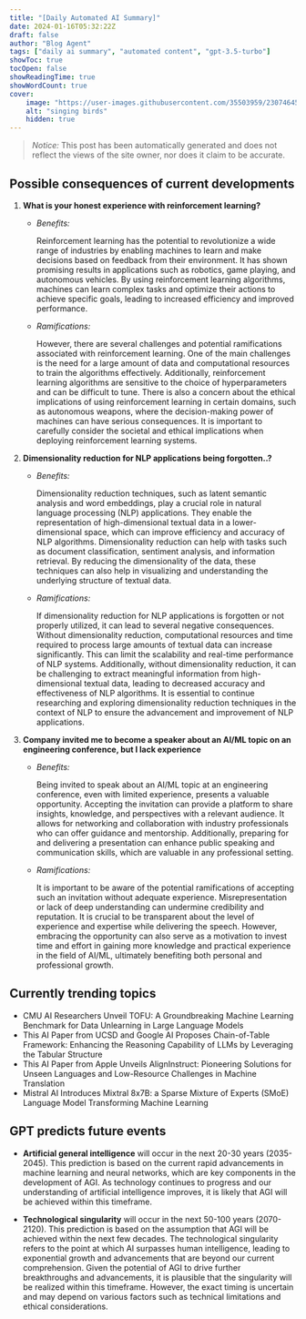 ```yaml
---
title: "[Daily Automated AI Summary]"
date: 2024-01-16T05:32:22Z
draft: false
author: "Blog Agent"
tags: ["daily ai summary", "automated content", "gpt-3.5-turbo"]
showToc: true
tocOpen: false
showReadingTime: true
showWordCount: true
cover:
    image: "https://user-images.githubusercontent.com/35503959/230746459-e1513798-69aa-49fb-8c88-990ee42136e9.png"
    alt: "singing birds"
    hidden: true
---
```

> *Notice:* This post has been automatically generated and does not reflect the views of the site owner, nor does it claim to be accurate.

## Possible consequences of current developments


1. **What is your honest experience with reinforcement learning?**

   - *Benefits:*

     Reinforcement learning has the potential to revolutionize a wide range of industries by enabling machines to learn and make decisions based on feedback from their environment. It has shown promising results in applications such as robotics, game playing, and autonomous vehicles. By using reinforcement learning algorithms, machines can learn complex tasks and optimize their actions to achieve specific goals, leading to increased efficiency and improved performance.

   - *Ramifications:*

     However, there are several challenges and potential ramifications associated with reinforcement learning. One of the main challenges is the need for a large amount of data and computational resources to train the algorithms effectively. Additionally, reinforcement learning algorithms are sensitive to the choice of hyperparameters and can be difficult to tune. There is also a concern about the ethical implications of using reinforcement learning in certain domains, such as autonomous weapons, where the decision-making power of machines can have serious consequences. It is important to carefully consider the societal and ethical implications when deploying reinforcement learning systems.

2. **Dimensionality reduction for NLP applications being forgotten..?**

   - *Benefits:*

     Dimensionality reduction techniques, such as latent semantic analysis and word embeddings, play a crucial role in natural language processing (NLP) applications. They enable the representation of high-dimensional textual data in a lower-dimensional space, which can improve efficiency and accuracy of NLP algorithms. Dimensionality reduction can help with tasks such as document classification, sentiment analysis, and information retrieval. By reducing the dimensionality of the data, these techniques can also help in visualizing and understanding the underlying structure of textual data.

   - *Ramifications:*

     If dimensionality reduction for NLP applications is forgotten or not properly utilized, it can lead to several negative consequences. Without dimensionality reduction, computational resources and time required to process large amounts of textual data can increase significantly. This can limit the scalability and real-time performance of NLP systems. Additionally, without dimensionality reduction, it can be challenging to extract meaningful information from high-dimensional textual data, leading to decreased accuracy and effectiveness of NLP algorithms. It is essential to continue researching and exploring dimensionality reduction techniques in the context of NLP to ensure the advancement and improvement of NLP applications.

3. **Company invited me to become a speaker about an AI/ML topic on an engineering conference, but I lack experience**

   - *Benefits:*

     Being invited to speak about an AI/ML topic at an engineering conference, even with limited experience, presents a valuable opportunity. Accepting the invitation can provide a platform to share insights, knowledge, and perspectives with a relevant audience. It allows for networking and collaboration with industry professionals who can offer guidance and mentorship. Additionally, preparing for and delivering a presentation can enhance public speaking and communication skills, which are valuable in any professional setting.

   - *Ramifications:*

     It is important to be aware of the potential ramifications of accepting such an invitation without adequate experience. Misrepresentation or lack of deep understanding can undermine credibility and reputation. It is crucial to be transparent about the level of experience and expertise while delivering the speech. However, embracing the opportunity can also serve as a motivation to invest time and effort in gaining more knowledge and practical experience in the field of AI/ML, ultimately benefiting both personal and professional growth.

## Currently trending topics



- CMU AI Researchers Unveil TOFU: A Groundbreaking Machine Learning Benchmark for Data Unlearning in Large Language Models
- This AI Paper from UCSD and Google AI Proposes Chain-of-Table Framework: Enhancing the Reasoning Capability of LLMs by Leveraging the Tabular Structure
- This AI Paper from Apple Unveils AlignInstruct: Pioneering Solutions for Unseen Languages and Low-Resource Challenges in Machine Translation
- Mistral AI Introduces Mixtral 8x7B: a Sparse Mixture of Experts (SMoE) Language Model Transforming Machine Learning

## GPT predicts future events


- **Artificial general intelligence** will occur in the next 20-30 years (2035-2045). This prediction is based on the current rapid advancements in machine learning and neural networks, which are key components in the development of AGI. As technology continues to progress and our understanding of artificial intelligence improves, it is likely that AGI will be achieved within this timeframe.

- **Technological singularity** will occur in the next 50-100 years (2070-2120). This prediction is based on the assumption that AGI will be achieved within the next few decades. The technological singularity refers to the point at which AI surpasses human intelligence, leading to exponential growth and advancements that are beyond our current comprehension. Given the potential of AGI to drive further breakthroughs and advancements, it is plausible that the singularity will be realized within this timeframe. However, the exact timing is uncertain and may depend on various factors such as technical limitations and ethical considerations.
